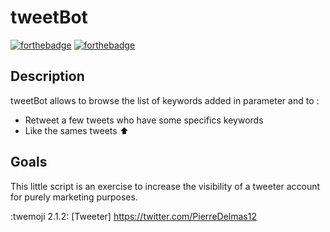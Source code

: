 # tweetBot
[![forthebadge](https://forthebadge.com/images/badges/made-with-python.svg)](https://forthebadge.com) [![forthebadge](https://forthebadge.com/images/badges/for-robots.svg)](https://forthebadge.com)

## Description

tweetBot allows to browse the list of keywords added in parameter and to : 

- Retweet a few tweets who have some specifics keywords 
- Like the sames tweets :arrow_up:

## Goals 

This little script is an exercise to increase the visibility of a tweeter account for purely marketing purposes.

:twemoji 2.1.2: [Tweeter] https://twitter.com/PierreDelmas12 